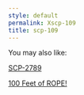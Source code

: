 ```yaml
---
style: default
permalink: Xscp-109
title: scp-109
---
```

You may also like:

[SCP-2789](http://scp-wiki.net/scp-2789)

[100 Feet of ROPE!](http://scp-wiki.net/100-feet-of-rope)
